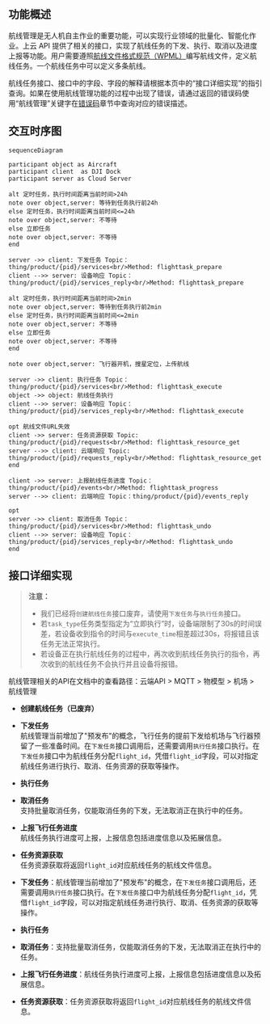 
## 功能概述

航线管理是无人机自主作业的重要功能，可以实现行业领域的批量化、智能化作业。上云 API 提供了相关的接口，实现了航线任务的下发、执行、取消以及进度上报等功能。用户需要遵照[航线文件格式规范（WPML）](https://developer.dji.com/doc/cloud-api-tutorial/cn/specification/dji-wpml/overview.html)编写航线文件，定义航线任务。一个航线任务中可以定义多条航线。


航线任务接口、接口中的字段、字段的解释请根据本页中的“接口详细实现”的指引查询。如果在使用航线管理功能的过程中出现了错误，请通过返回的错误码使用“航线管理”关键字在[错误码](https://developer.dji.com/doc/cloud-api-tutorial/cn/server-api-reference/error-code.html)章节中查询对应的错误描述。


## 交互时序图


```mermaid
sequenceDiagram

participant object as Aircraft
participant client  as DJI Dock
participant server as Cloud Server

alt 定时任务，执行时间距离当前时间>24h
note over object,server: 等待到任务执行前24h
else 定时任务，执行时间距离当前时间<=24h
note over object,server: 不等待
else 立即任务
note over object,server: 不等待
end

server ->> client: 下发任务 Topic：thing/product/{pid}/services<br/>Method: flighttask_prepare
client -->> server: 设备响应 Topic：thing/product/{pid}/services_reply<br/>Method: flighttask_prepare

alt 定时任务，执行时间距离当前时间>2min
note over object,server: 等待到任务执行前2min
else 定时任务，执行时间距离当前时间<=2min
note over object,server: 不等待
else 立即任务
note over object,server: 不等待
end

note over object,server: 飞行器开机，搜星定位，上传航线

server ->> client: 执行任务 Topic：thing/product/{pid}/services<br/>Method: flighttask_execute
object ->> object: 航线任务执行
client -->> server: 设备响应 Topic：thing/product/{pid}/services_reply<br/>Method: flighttask_execute

opt 航线文件URL失效
client ->> server: 任务资源获取 Topic: thing/product/{pid}/requests<br/>Method: flighttask_resource_get
server -->> client: 云端响应 Topic: thing/product/{pid}/requests_reply<br/>Method: flighttask_resource_get
end

client ->> server: 上报航线任务进度 Topic：thing/product/{pid}/events<br/>Method: flighttask_progress
server -->> client: 云端响应 Topic：thing/product/{pid}/events_reply

opt
server ->> client: 取消任务 Topic：thing/product/{pid}/services<br/>Method: flighttask_undo
client -->> server: 设备响应 Topic：thing/product/{pid}/services_reply<br/>Method: flighttask_undo
end
```


## 接口详细实现

> **注意：**
>
> * 我们已经将`创建航线任务`接口废弃，请使用`下发任务`与`执行任务`接口。
> * 若`task_type`任务类型指定为“立即执行”时，设备端限制了30s的时间误差，若设备收到指令的时间与`execute_time`相差超过30s，将报错且该任务无法正常执行。
> * 若设备正在执行航线任务的过程中，再次收到航线任务执行的指令，再次收到的航线任务不会执行并且设备将报错。

航线管理相关的API在文档中的查看路径：云端API > MQTT > 物模型 > 机场 > 航线管理

* **创建航线任务（已废弃）**
* **下发任务**<br/>
  航线管理当前增加了"预发布"的概念，飞行任务的提前下发给机场与飞行器预留了一些准备时间。在`下发任务`接口调用后，还需要调用`执行任务`接口执行。在`下发任务`接口中为航线任务分配`flight_id`，凭借`flight_id`字段，可以对指定航线任务进行执行、取消、任务资源的获取等操作。
* **执行任务**
* **取消任务**<br/>
  支持批量取消任务，仅能取消任务的下发，无法取消正在执行中的任务。
* **上报飞行任务进度**<br/>
  航线任务执行进度可上报，上报信息包括进度信息以及拓展信息。
* **任务资源获取**<br/>
  任务资源获取将返回`flight_id`对应航线任务的航线文件信息。



* **下发任务**：航线管理当前增加了"预发布"的概念，在`下发任务`接口调用后，还需要调用`执行任务`接口执行。在`下发任务`接口中为航线任务分配`flight_id`，凭借`flight_id`字段，可以对指定航线任务进行执行、取消、任务资源的获取等操作。
* **执行任务**
* **取消任务**：支持批量取消任务，仅能取消任务的下发，无法取消正在执行中的任务。
* **上报飞行任务进度**：航线任务执行进度可上报，上报信息包括进度信息以及拓展信息。
* **任务资源获取**：任务资源获取将返回`flight_id`对应航线任务的航线文件信息。

